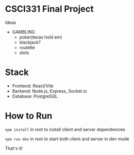 # CSCI331 Final Project

Ideas

 - GAMBLING
    - poker(texas hold em)
    - blackjack? 
    - roulette
    - slots

# Stack
 - Frontend: React/Vite
 - Backend: Node.js, Express, Socket.io
 - Database: PostgreSQL

# How to Run

`npm install` in root to install client and server dependencies

`npm run dev` in root to start both client and server in dev mode

That's it!
